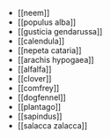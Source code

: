 - [[neem]]
- [[populus alba]]
- [[gusticia gendarussa]]
- [[calendula]]
- [[nepeta cataria]]
- [[arachis hypogaea]]
- [[alfalfa]]
- [[clover]]
- [[comfrey]]
- [[dogfennel]]
- [[plantago]]
- [[sapindus]]
- [[salacca zalacca]]